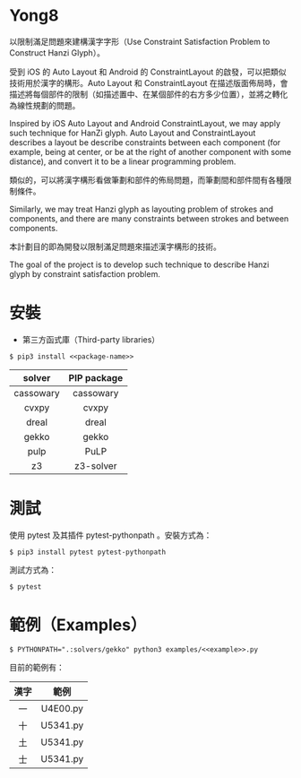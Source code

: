 # Yong8
以限制滿足問題來建構漢字字形（Use Constraint Satisfaction Problem to Construct Hanzi Glyph）。

受到 iOS 的 Auto Layout 和 Android 的 ConstraintLayout 的啟發，可以把類似技術用於漢字的構形。Auto Layout 和 ConstraintLayout 在描述版面佈局時，會描述將每個部件的限制（如描述置中、在某個部件的右方多少位置），並將之轉化為線性規劃的問題。

Inspired by iOS Auto Layout and Android ConstraintLayout, we may apply such technique for HanZi glyph. Auto Layout and ConstraintLayout describes a layout be describe constraints between each component (for example, being at center, or be at the right of another component with some distance), and convert it to be a linear programming problem.

類似的，可以將漢字構形看做筆劃和部件的佈局問題，而筆劃間和部件間有各種限制條件。

Similarly, we may treat Hanzi glyph as layouting problem of strokes and components, and there are many constraints between strokes and between components.

本計劃目的即為開發以限制滿足問題來描述漢字構形的技術。

The goal of the project is to develop such technique to describe Hanzi glyph by constraint satisfaction problem.

安裝
====

* 第三方函式庫（Third-party libraries）
```console
$ pip3 install <<package-name>>
```

|   solver  | PIP package |
| :-------: | :---------: |
| cassowary |  cassowary  |
|   cvxpy   |    cvxpy    |
|   dreal   |    dreal    |
|   gekko   |    gekko    |
|    pulp   |    PuLP     |
|     z3    |  z3-solver  |

測試
====
使用 pytest 及其插件 pytest-pythonpath 。安裝方式為：
```console
$ pip3 install pytest pytest-pythonpath
```

測試方式為：
```console
$ pytest
```

範例（Examples）
====
```console
$ PYTHONPATH=".:solvers/gekko" python3 examples/<<example>>.py
```

目前的範例有：

| 漢字 |    範例    |
| :--: | :--------: |
|  一  |  U4E00.py  |
|  十  |  U5341.py  |
|  土  |  U5341.py  |
|  士  |  U5341.py  |


